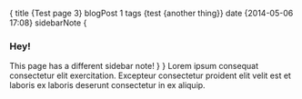 {
    title {Test page 3}
    blogPost 1
    tags {test {another thing}}
    date {2014-05-06 17:08}
	sidebarNote {
        <h3>Hey!</h3>
        This page has a different sidebar note!
    }
}
Lorem ipsum consequat consectetur elit exercitation. Excepteur consectetur proident elit velit est et laboris ex laboris deserunt consectetur in ex aliquip.